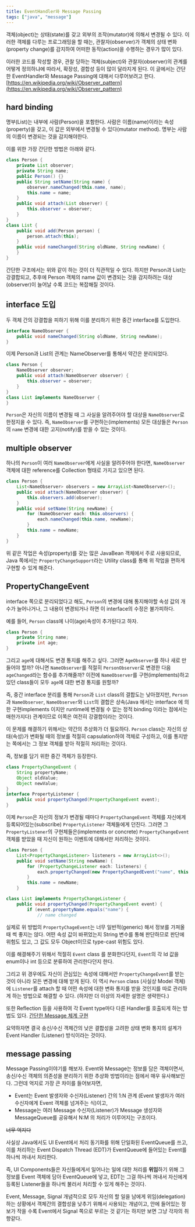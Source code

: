 ```yaml
---
title: EventHandler와 Message Passing
tags: ["java", "message"]
---
```


객체(object)는 상태(state)를 갖고 외부의 조작(mutator)에 의해서 변경될 수 있다.
이러한 객체를 다루는 프로그래밍을 할 때는, 관찰자(observer)가 객체의 상태 변화(property change)를 감지하여 어떠한 동작(action)을 수행하는 경우가 많이 있다.

이러한 코드를 작성할 경우, 관찰 당하는 객체(subject)와 관찰자(observer)의 관계를 어떻게 정의하냐에 따라서, 확장성, 결합성 등이 많이 달라지게 된다. 이 글에서는 간단한 EventHandler와 Message Passing에 대해서 다루어보려고 한다.
[https://en.wikipedia.org/wiki/Observer_pattern](https://en.wikipedia.org/wiki/Observer_pattern)

## hard binding

명부(List)는 내부에 사람(Person)을 포함한다. 사람은 이름(name)이라는 속성(property)을 갖고, 이 값은 외부에서 변경될 수 있다(mutator method). 명부는 사람의 이름이 변경되는 것을 감지해야한다.

이를 위한 가장 간단한 방법은 아래와 같다.

```java
class Person {
    private List observer;
    private String name;
    public Person() {}
    public String setName(String name) {
        observer.nameChanged(this.name, name);
        this.name = name;
    }
    public void attach(List observer) {
        this.observer = observer;
    }
}
class List {
    public void add(Person person) {
        person.attach(this);
    }
    public void nameChanged(String oldName, String newName) {
    }
}
```

간단한 구조에서는 위와 같이 하는 것이 더 직관적일 수 있다. 하지만 Person과 List는 강결합되고, 추후에 Person 객체의 name 값이 변경되는 것을 감지하려는 대상(observer)이 늘어날 수록 코드는 복잡해질 것이다.

## interface 도입

두 객체 간의 강결합을 피하기 위해 이를 분리하기 위한 중간 interface를 도입한다.

```java
interface NameObserver {
    public void nameChanged(String oldName, String newName);
}
```

이제 Person과 List의 관계는 NameObserver를 통해서 약간은 분리되었다.

```java
class Person {
    NameObserver observer;
    public void attach(NameObserver observer) {
        this.observer = observer;
    }
}
class List implements NameObserver {
}
```

`Person`은 자신의 이름이 변경될 때 그 사실을 알려주어야 할 대상을 `NameObserver`로 한정지을 수 있다. 즉, `NameObserver`를 구현하는(implements) 모든 대상들은 `Person`의 `name` 변경에 대한 고지(notify)를 받을 수 있는 것이다.

## multiple observer

하나의 `Person`이 여러 `NameObserver`에게 사실을 알려주어야 한다면, `NameObserver` 객체에 대한 reference를 Collection 형태로 가지고 있으면 된다.

```java
class Person {
    List<NameObserver> observers = new ArrayList<NameObserver>();
    public void attach(NameObserver observer) {
        this.observers.add(observer);
    }
    public void setName(String newName) {
        for (NameObserver each: this.observers) {
            each.nameChanged(this.name, newName);
        }
        this.name = newName;
    }
}
```

위 같은 작업은 속성(property)를 갖는 많은 JavaBean 객체에서 주로 사용되므로, Java 쪽에서는 `PropertyChangeSupport`라는 Utility class를 통해 위 작업을 편하게 구현할 수 있게 해준다.

## PropertyChangeEvent

interface 쪽으로 분리되었다고 해도, `Person`의 변경에 대해 통지해야할 속성 값의 개수가 늘어나거나, 그 내용이 변경되거나 하면 이 interface의 수정은 불가피하다.

예를 들어, `Person` class에 나이(age)속성이 추가된다고 하자.

```java
class Person {
    private String name;
    private int age;
}
```

그리고 `age`에 대해서도 변경 통지를 해주고 싶다. 그러면 `AgeObserver`를 하나 새로 만들어야 할까? 아니면 `NameObserver`를 적절히 `PersonObserver`로 변경한 다음 `ageChanged`라는 함수를 추가해줄까? 이전에 `NameObserver`를 구현(implements)하고 있던 class들이 모두 `age`에 대한 변경 통지를 원할까?

즉, 중간 interface 분리를 통해 `Person`과 `List` class의 결합도는 낮아졌지만, `Person`과 `NameObserver`, `NameObserver`와 `List`의 결합은 상속(Java 에서는 interface 에 의한 구현implements 이지만 runtime에 변경될 수 없는 정적 binding 이라는 점에서는 매한가지다) 관계이므로 이쪽은 여전히 강결합이라는 것이다.

이 문제를 해결하기 위해서는 약간의 추상화가 더 필요하다.
`Person` class는 자신의 상태(속성)가 변화될 때의 정보를 적절히 capsulation하여 객체로 구성하고, 이를 통지받는 쪽에서는 그 정보 객체를 받아 적절히 처리하는 것이다.

즉, 정보를 담기 위한 중간 객체가 등장한다.

```java
class PropertyChangeEvent {
    String propertyName;
    Object oldValue;
    Object newValue;
}
interface PropertyListener {
    public void propertyChanged(PropertyChangeEvent event);
}
```

이제 `Person`은 자신의 정보가 변경될 때마다 `PropertyChangeEvent` 객체를 자신에게 등록되어있는(subscribe) `PropertyListener` 객체들에게 던진다. 그러면 그 `PropertyListener`의 구현체들은(implements or concrete) `PropertyChangeEvent` 객체를 받았을 때 자신이 원하는 이벤트에 대해서만 처리하는 것이다.

```java
class Person {
    List<PropertyChangeListener> listeners = new ArrayList<>();
    public void setName(String newName) {
        for (PropertyChangeListener each: listeners) {
            each.propertyChanged(new PropertyChangedEvent("name", this.name, newName));
        }
        this.name = newName;
    }
```

```java
class List implements PropertyChangeListener {
    public void propertyChanged(PropertyChangeEvent event) {
        if (event.propertyName.equals("name") {
            // name changed
```

실제로 위 방법의 `PropertyChageEvent`는 너무 일반적(generic) 해서 정보를 가져올 때 썩 좋지는 않다. 어떤 속성 값이 바뀌었는지 String 변수를 통해 판단하므로 판단에 위험도 있고, 그 값도 모두 Object이므로 type-cast 위험도 있다.

이를 해결해주기 위해서 적절히 `Event` class 를 분화한다던지, `Event`의 각 Id 값을 enum이나 int 등으로 분류하여 관리한다던지 한다.

그리고 위 경우에도 자신이 관심있는 속성에 대해서만 `PropertyChangeEvent`를 받는 것이 아니라 모든 변경에 대해 받게 된다. 이 역시 `Person` class (사실상 Model 객체)에 `Listener`를 attach 할 때 어떤 속성에 대한 변화 통지를 받을 것인지를 따로 관리하게 하는 방법으로 해결할 수 있다.
(하지만 더 이상의 자세한 설명은 생략한다.)

또한 Reflection 등을 사용하여 각 Event type마다 다른 Handler를 호출되게 하는 방법도 있다. [간단한 Message 체계 구현](/2011/11/27/java-message-dispatcher/)

요약하자면 결국 송신/수신 객체간의 낮은 결합성을 고려한 상태 변화 통지의 설계가 Event Handler (Listener) 방식이라는 것이다.

## message passing

Message Passing이야기를 해보자.
Event와 Message는 정보를 담은 객체이면서, 송신/수신 객체의 의존성을 분리하기 위한 추상화 방법이라는 점에서 매우 유사해보인다. 그런데 억지로 가장 큰 차이를 들어보자면,

- Event는 Event 발생자와 수신자(Listener) 간의 1:N 관계 (Event 발생자가 여러 수신자에게 Event 객체를 넘겨주는 식)이고,
- Message는 여러 Message 수신자(Listener)가 Message 생성자와 MessageQueue를 공유해서 N:M 의 처리가 이루어지는 구조이다.

~~너무 억지다~~

사실상 Java에서도 UI Event에서 처리 동기화를 위해 단일화된 EventQueue를 쓰고, 이를 처리하는 Event Dispatch Thread (EDT)가 EventQueue에 들어있는 Event를 하나씩 꺼내서 처리한다.

즉, UI Components들은 자신들에게서 일어나는 일에 대한 처리를 **위임**하기 위해 그 정보를 Event 객체에 담아 EventQueue에 넣고, EDT는 그걸 하나씩 꺼내서 자신에게 등록된 Listener들을 하나씩 불러서 처리할 수 있게 해주는 것이다.

Event, Message, Signal 개념적으로 모두 자신의 할 일을 남에게 위임(delegation) 하는 상황에서 객체간의 결합성을 낮추기 위해서 사용되는 개념이고, 안에 들어있는 정보가 작을 수록 Event에서 Signal 쪽으로 부르는 것 같기는 하지만 보면 그냥 각자의 취향같다.
